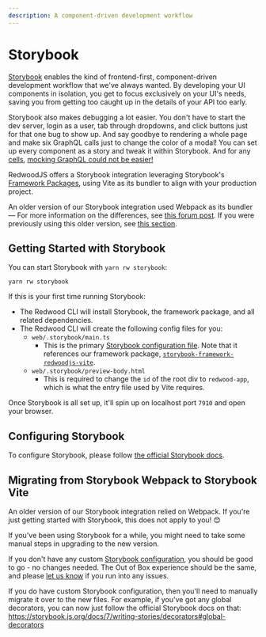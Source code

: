 ```yaml
---
description: A component-driven development workflow
---
```


# Storybook

[Storybook](https://storybook.js.org) enables the kind of frontend-first, component-driven development workflow that we've always wanted.
By developing your UI components in isolation, you get to focus exclusively on your UI's needs,
saving you from getting too caught up in the details of your API too early.

Storybook also makes debugging a lot easier.
You don't have to start the dev server, login as a user, tab through dropdowns, and click buttons just for that one bug to show up.
And say goodbye to rendering a whole page and make six GraphQL calls just to change the color of a modal!
You can set up every component as a story and tweak it within Storybook. And for any [cells](./cells.md), [mocking GraphQL could not be easier!](./how-to/mocking-graphql-in-storybook.md)

RedwoodJS offers a Storybook integration leveraging Storybook's [Framework Packages](https://storybook.js.org/docs/7/configure/integration/frameworks),
using Vite as its bundler to align with your production project.

An older version of our Storybook integration used Webpack as its bundler — For more information on the differences, see [this forum post](https://community.redwoodjs.com/t/storybook-in-redwood-is-moving-to-vite/7212).
If you were previously using this older version, see [this section](#migrating-from-storybook-webpack-to-storybook-vite).

## Getting Started with Storybook

You can start Storybook with `yarn rw storybook`:

```
yarn rw storybook
```

If this is your first time running Storybook:

- The Redwood CLI will install Storybook, the framework package, and all related dependencies.
- The Redwood CLI will create the following config files for you:
  - `web/.storybook/main.ts`
    - This is the primary [Storybook configuration file](https://storybook.js.org/docs/7/configure). Note that it references our framework package, [`storybook-framework-redwoodjs-vite`](https://www.npmjs.com/package/storybook-framework-redwoodjs-vite).
  - `web/.storybook/preview-body.html`
    - This is required to change the `id` of the root div to `redwood-app`, which is what the entry file used by Vite requires.

Once Storybook is all set up, it'll spin up on localhost port `7910` and open your browser.

## Configuring Storybook

To configure Storybook, please follow [the official Storybook docs](https://storybook.js.org/docs/7/configure).

## Migrating from Storybook Webpack to Storybook Vite

An older version of our Storybook integration relied on Webpack. If you're just getting started with Storybook, this does not apply to you! 😊

If you've been using Storybook for a while, you might need to take some manual steps in upgrading to the new version.

If you don't have any custom [Storybook configuration](https://redwoodjs.com/docs/storybook#configuring-storybook), you should be good to go - no changes needed. The Out of Box experience should be the same, and please [let us know](https://github.com/redmix-run/redmix/issues/new?assignees=&labels=bug%2Fneeds-info&projects=&template=bug-report.yml&title=%5BBug%5D%3A+) if you run into any issues.

If you do have custom Storybook configuration, then you'll need to manually migrate it over to the new files. For example, if you've got any global decorators, you can now just follow the official Storybook docs on that: https://storybook.js.org/docs/7/writing-stories/decorators#global-decorators
